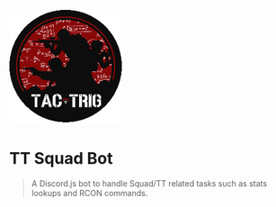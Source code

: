 ![docs/logo.png](docs/logo.png)

TT Squad Bot
===

> A Discord.js bot to handle Squad/TT related tasks such as stats lookups and RCON commands.